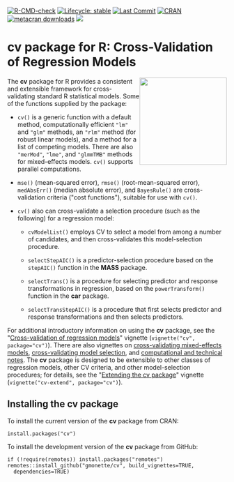 <!-- badges: start -->

[![R-CMD-check](https://github.com/gmonette/cv/actions/workflows/R-CMD-check.yaml/badge.svg)](https://github.com/gmonette/cv/actions/workflows/R-CMD-check.yaml) [![Lifecycle: stable](https://img.shields.io/badge/lifecycle-stable-brightgreen.svg)](https://lifecycle.r-lib.org/articles/stages.html#stable) [![Last Commit](https://img.shields.io/github/last-commit/gmonette/cv)](https://github.com/gmonette/cv) [![CRAN](https://www.r-pkg.org/badges/version/cv)](https://cran.r-project.org/package=cv)
[![metacran downloads](https://cranlogs.r-pkg.org/badges/grand-total/cv)](https://cran.r-project.org/package=cv)
[![](https://img.shields.io/badge/pkgdown%20site-brightgreen)](https://gmonette.github.io/cv/) 

<!-- badges: end -->

# cv package for R: Cross-Validation of Regression Models

<img src="man/figures/cv-hex.png" style="float:right; height:200px;"/>

The **cv** package for R provides a consistent and extensible framework for cross-validating standard R statistical models. Some of the functions supplied by the package:

-   `cv()` is a generic function with a default method, computationally efficient `"lm"` and `"glm"` methods, an `"rlm"` method (for robust linear models), and a method for a list of competing models. There are also `"merMod"`, `"lme"`, and `"glmmTMB"` methods for mixed-effects models. `cv()` supports parallel computations.

-   `mse()` (mean-squared error), `rmse()` (root-mean-squared error), `medAbsErr()` (median absolute error), and `BayesRule()` are cross-validation criteria ("cost functions"), suitable for use with `cv()`.

-   `cv()` also can cross-validate a selection procedure (such as the following) for a regression model:

    - `cvModelList()` employs CV to select a model from among a number of candidates, and then cross-validates this model-selection procedure.

    -   `selectStepAIC()` is a predictor-selection procedure based on the `stepAIC()` function in the **MASS** package.

    -   `selectTrans()` is a procedure for selecting predictor and response transformations in regression, based on the `powerTransform()` function in the **car** package.

    -   `selectTransStepAIC()` is a procedure that first selects predictor and response transformations and then selects predictors.

For additional introductory information on using the **cv** package, see the "[Cross-validation of regression models](https://gmonette.github.io/cv/articles/cv.html)" vignette (`vignette("cv", package="cv")`). There are also vignettes on [cross-validating mixed-effects models](https://gmonette.github.io/cv/articles/cv-mixed.html), [cross-validating model selection](https://gmonette.github.io/cv/articles/cv-selection.html), and [computational and technical notes](https://gmonette.github.io/cv/articles/cv-notes.html). The **cv** package is designed to be extensible to other classes of regression models, other CV criteria, and other model-selection procedures; for details, see the "[Extending the cv package](https://gmonette.github.io/cv/articles/cv-extend.html)" vignette (`vignette("cv-extend", package="cv")`).

## Installing the cv package

To install the current version of the **cv** package from CRAN:

```
install.packages("cv")
```

To install the development version of the **cv** package from GitHub:

```
if (!require(remotes)) install.packages("remotes")
remotes::install_github("gmonette/cv", build_vignettes=TRUE,
  dependencies=TRUE)
```
